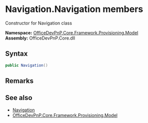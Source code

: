 # Navigation.Navigation members 
 Constructor for Navigation class   

**Namespace:** [OfficeDevPnP.Core.Framework.Provisioning.Model](OfficeDevPnP.Core.Framework.Provisioning.Model.md)  
**Assembly:** OfficeDevPnP.Core.dll  
## Syntax
```C#
public Navigation()
```
## Remarks
  
## See also
- [Navigation](OfficeDevPnP.Core.Framework.Provisioning.Model.Navigation.md)
- [OfficeDevPnP.Core.Framework.Provisioning.Model](OfficeDevPnP.Core.Framework.Provisioning.Model.md)
